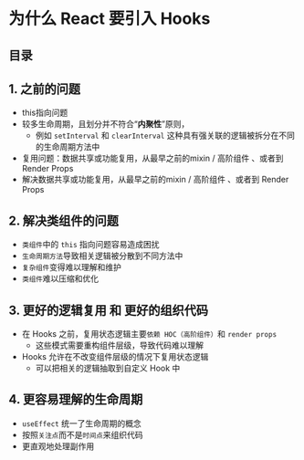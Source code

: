 
# 为什么 React 要引入 Hooks


## 目录
<!-- toc -->
 ## 1. 之前的问题 

- this指向问题
- 较多生命周期，且划分并不符合“**内聚性**”原则，
	- 例如 `setInterval` 和 `clearInterval` 这种具有强关联的逻辑被拆分在不同的生命周期方法中
- 复用问题：数据共享或功能复用，从最早之前的mixin / 高阶组件 、或者到 Render Props
- 解决数据共享或功能复用，从最早之前的mixin / 高阶组件 、或者到 Render Props

## 2. 解决类组件的问题

- `类组件`中的 `this` 指向问题容易造成困扰
- `生命周期方法`导致相关逻辑被分散到不同方法中
- `复杂组件`变得难以理解和维护
- `类组件`难以压缩和优化

## 3. 更好的逻辑复用 和 更好的组织代码  

- 在 Hooks 之前，复用状态逻辑主要`依赖 HOC（高阶组件）`和 `render props`
	- 这些模式需要重构组件层级，导致代码难以理解
- Hooks 允许在不改变组件层级的情况下复用状态逻辑
	- 可以把相关的逻辑抽取到自定义 Hook 中

## 4. 更容易理解的生命周期

- `useEffect` 统一了生命周期的概念
- 按照`关注点`而不是`时间点`来组织代码
- 更直观地处理副作用

